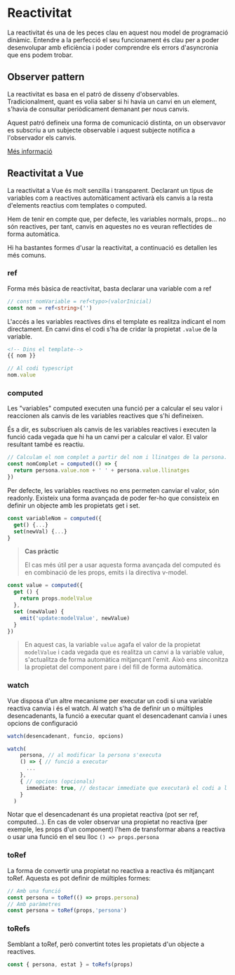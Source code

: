 # Reactivitat

La reactivitat és una de les peces clau en aquest nou model de programació dinàmic. Entendre a la perfecció el seu funcionament és clau per a poder desenvolupar amb eficiència i poder comprendre els errors d'asyncronia que ens podem trobar.

## Observer pattern

La reactivitat es basa en el patró de disseny d'observables. Tradicionalment, quant es volia saber si hi havia un canvi en un element, s'havia de consultar periòdicament demanant per nous canvis.

Aquest patró defineix una forma de comunicació distinta, on un observavor es subscriu a un subjecte observable i aquest subjecte notifica a l'observador els canvis.

[Més informació](https://en.wikipedia.org/wiki/Observer_pattern)

## Reactivitat a Vue

La reactivitat a Vue és molt senzilla i transparent. Declarant un tipus de variables com a reactives automàticament activarà els canvis a la resta d'elements reactius com templates o computed.

Hem de tenir en compte que, per defecte, les variables normals, props... no són reactives, per tant, canvis en aquestes no es veuran reflectides de forma automàtica.

Hi ha bastantes formes d'usar la reactivitat, a continuació es detallen les més comuns.

### ref

Forma més bàsica de reactivitat, basta declarar una variable com a ref

```typescript
// const nomVariable = ref<typo>(valorInicial)
const nom = ref<string>('')
```

L'accés a les variables reactives dins el template es realitza indicant el nom directament. En canvi dins el codi s'ha de cridar la propietat `.value` de la variable.

```html
<!-- Dins el template-->
{{ nom }}
```

```typescript
// Al codi typescript
nom.value
```

### computed

Les "variables" computed executen una funció per a calcular el seu valor i reaccionen als canvis de les variables reactives que s'hi defineixen.

És a dir, es subscriuen als canvis de les variables reactives i executen la funció cada vegada que hi ha un canvi per a calcular el valor. El valor resultant també es reactiu.

```typescript
// Calculam el nom complet a partir del nom i llinatges de la persona. Notar que persona és tipus ref
const nomComplet = computed(() => {
  return persona.value.nom + ' ' + persona.value.llinatges
})
```

Per defecte, les variables reactives no ens permeten canviar el valor, són readonly. Existeix una forma avançada de poder fer-ho que consisteix en definir un objecte amb les propietats get i set.
```typescript
const variableNom = computed({
  get() {...}
  set(newVal) {...}
}
```

> **Cas pràctic**
> 
> El cas més útil per a usar aquesta forma avançada del computed és en combinació de les props, emits i la directiva v-model.

```typescript
const value = computed({
  get () {
    return props.modelValue
  },
  set (newValue) {
    emit('update:modelValue', newValue)
  }
})
```

> En aquest cas, la variable `value` agafa el valor de la propietat `modelValue` i cada vegada que es realitza un canvi a la variable value, s'actualitza de forma automàtica mitjançant l'emit. Això ens sinconitza la propietat del component pare i del fill de forma automàtica.

### watch

Vue disposa d'un altre mecanisme per executar un codi si una variable reactiva canvia i és el watch. Al watch s'ha de definir un o múltiples desencadenants, la funció a executar quant el desencadenant canvia i unes opcions de configuració

```typescript
watch(desencadenant, funcio, opcions)

watch(
    persona, // al modificar la persona s'executa
    () => { // funció a executar
      ...
    },
    { // opcions (opcionals)
      immediate: true, // destacar immediate que executarà el codi a l'inici encara que no hagi canviat
    }
  )
```
Notar que el desencadenant és una propietat reactiva (pot ser ref, computed...). En cas de voler observar una propietat no reactiva (per exemple, les props d'un component) l'hem de transformar abans a reactiva o usar una funció en el seu lloc `() => props.persona`

### toRef

La forma de convertir una propietat no reactiva a reactiva és mitjançant toRef. Aquesta es pot definir de múltiples formes:
```typescript
// Amb una funció
const persona = toRef(() => props.persona)
// Amb paràmetres
const persona = toRef(props,'persona')
```

### toRefs

Semblant a toRef, però convertint totes les propietats d'un objecte a reactives.

```typescript
const { persona, estat } = toRefs(props)
```
